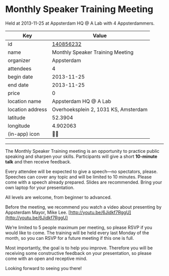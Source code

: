 # Monthly Speaker Training Meeting
Held at 2013-11-25 at Appsterdam HQ @ A Lab with 4 Appsterdammers.
        
|Key|Value
|---|---|
|id|[140856232](https://www.meetup.com/appsterdam/events/140856232/)|
|name|Monthly Speaker Training Meeting|
|organizer|Appsterdam|
|attendees|4|
|begin date|2013-11-25|
|end date|2013-11-25|
|price|0|
|location name|Appsterdam HQ @ A Lab|
|location address|Overhoeksplein 2, 1031 KS, Amsterdam|
|latitude|52.3904|
|longitude|4.902063|
|(in-app) icon|🧑‍🏫|

---

The Monthly Speaker Training meeting is an opportunity to practice public speaking and sharpen your skills. Participants will give a short **10-minute talk** and then receive feedback.

Every attendee will be expected to give a speech—no spectators, please. Speeches can cover any topic and will be limited to 10 minutes. Please come with a speech already prepared. Slides are recommended. Bring your own laptop for your presentation.

All levels are welcome, from beginner to advanced.

Before the meeting, we recommend you watch a video about presenting by Appsterdam Mayor, Mike Lee. [http://youtu.be/6Jidkf7RggU](http://youtu.be/6Jidkf7RggU)

We’re limited to 5 people maximum per meeting, so please RSVP if you would like to come. The training will be held every last Monday of the month, so you can RSVP for a future meeting if this one is full.

Most importantly, the goal is to help you improve. Therefore you will be receiving some constructive feedback on your presentation, so please come with an open and receptive mind.

Looking forward to seeing you there!

 


